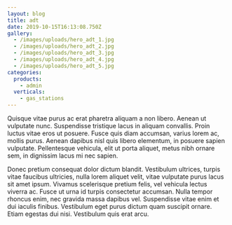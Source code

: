 ```yaml
---
layout: blog
title: adt
date: 2019-10-15T16:13:08.750Z
gallery:
  - /images/uploads/hero_adt_1.jpg
  - /images/uploads/hero_adt_2.jpg
  - /images/uploads/hero_adt_3.jpg
  - /images/uploads/hero_adt_4.jpg
  - /images/uploads/hero_adt_5.jpg
categories:
  products:
    - admin
  verticals:
    - gas_stations
---
```

Quisque vitae purus ac erat pharetra aliquam a non libero. Aenean ut vulputate nunc. Suspendisse tristique lacus in aliquam convallis. Proin luctus vitae eros ut posuere. Fusce quis diam accumsan, varius lorem ac, mollis purus. Aenean dapibus nisl quis libero elementum, in posuere sapien vulputate. Pellentesque vehicula, elit ut porta aliquet, metus nibh ornare sem, in dignissim lacus mi nec sapien.

Donec pretium consequat dolor dictum blandit. Vestibulum ultrices, turpis vitae faucibus ultricies, nulla lorem aliquet velit, vitae vulputate purus lacus sit amet ipsum. Vivamus scelerisque pretium felis, vel vehicula lectus viverra ac. Fusce ut urna id turpis consectetur accumsan. Nulla tempor rhoncus enim, nec gravida massa dapibus vel. Suspendisse vitae enim et dui iaculis finibus. Vestibulum eget purus dictum quam suscipit ornare. Etiam egestas dui nisi. Vestibulum quis erat arcu.
